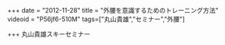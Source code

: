 +++
date = "2012-11-28"
title = "外腰を意識するためのトレーニング方法"
videoid = "P56jf6-510M"
tags=["丸山貴雄","セミナー","外腰"]

+++
丸山貴雄スキーセミナー
